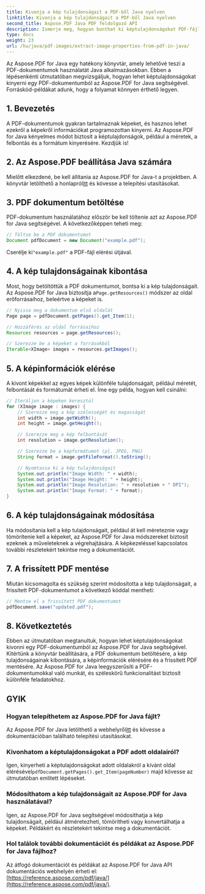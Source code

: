 ```yaml
---
title: Kivonja a kép tulajdonságait a PDF-ből Java nyelven
linktitle: Kivonja a kép tulajdonságait a PDF-ből Java nyelven
second_title: Aspose.PDF Java PDF feldolgozó API
description: Ismerje meg, hogyan bonthat ki képtulajdonságokat PDF-fájlokból Java nyelven az Aspose.PDF for Java segítségével. Lépésről lépésre útmutató forráskóddal. Fejlessze PDF-feldolgozási készségeit még ma!
type: docs
weight: 23
url: /hu/java/pdf-images/extract-image-properties-from-pdf-in-java/
---
```


Az Aspose.PDF for Java egy hatékony könyvtár, amely lehetővé teszi a PDF-dokumentumok használatát Java alkalmazásokban. Ebben a lépésenkénti útmutatóban megvizsgáljuk, hogyan lehet képtulajdonságokat kinyerni egy PDF-dokumentumból az Aspose.PDF for Java segítségével. Forráskód-példákat adunk, hogy a folyamat könnyen érthető legyen.

## 1. Bevezetés

A PDF-dokumentumok gyakran tartalmaznak képeket, és hasznos lehet ezekről a képekről információkat programozottan kinyerni. Az Aspose.PDF for Java kényelmes módot biztosít a képtulajdonságok, például a méretek, a felbontás és a formátum kinyerésére. Kezdjük is!

## 2. Az Aspose.PDF beállítása Java számára

 Mielőtt elkezdené, be kell állítania az Aspose.PDF for Java-t a projektben. A könyvtár letölthető a honlapról[itt](https://releases.aspose.com/pdf/java/) és kövesse a telepítési utasításokat.

## 3. PDF dokumentum betöltése

PDF-dokumentum használatához először be kell töltenie azt az Aspose.PDF for Java segítségével. A következőképpen teheti meg:

```java
// Töltse be a PDF dokumentumot
Document pdfDocument = new Document("example.pdf");
```

 Cserélje ki`"example.pdf"` a PDF-fájl elérési útjával.

## 4. A kép tulajdonságainak kibontása

 Most, hogy betöltöttük a PDF dokumentumot, bontsa ki a kép tulajdonságait. Az Aspose.PDF for Java biztosítja a`Page.getResources()` módszer az oldal erőforrásaihoz, beleértve a képeket is.

```java
// Nyissa meg a dokumentum első oldalát
Page page = pdfDocument.getPages().get_Item(1);

// Hozzáférés az oldal forrásaihoz
Resources resources = page.getResources();

// Szerezze be a képeket a forrásokból
Iterable<XImage> images = resources.getImages();
```

## 5. A képinformációk elérése

A kivont képekkel az egyes képek különféle tulajdonságait, például méretét, felbontását és formátumát érheti el. Íme egy példa, hogyan kell csinálni:

```java
// Iteráljon a képeken keresztül
for (XImage image : images) {
    // Szerezze meg a kép szélességét és magasságát
    int width = image.getWidth();
    int height = image.getHeight();

    // Szerezze meg a kép felbontását
    int resolution = image.getResolution();

    // Szerezze be a képformátumot (pl. JPEG, PNG)
    String format = image.getFileFormat().toString();

    // Nyomtassa ki a kép tulajdonságait
    System.out.println("Image Width: " + width);
    System.out.println("Image Height: " + height);
    System.out.println("Image Resolution: " + resolution + " DPI");
    System.out.println("Image Format: " + format);
}
```

## 6. A kép tulajdonságainak módosítása

Ha módosítania kell a kép tulajdonságait, például át kell méreteznie vagy tömörítenie kell a képeket, az Aspose.PDF for Java módszereket biztosít ezeknek a műveleteknek a végrehajtására. A képkezeléssel kapcsolatos további részletekért tekintse meg a dokumentációt.

## 7. A frissített PDF mentése

Miután kicsomagolta és szükség szerint módosította a kép tulajdonságait, a frissített PDF-dokumentumot a következő kóddal mentheti:

```java
// Mentse el a frissített PDF dokumentumot
pdfDocument.save("updated.pdf");
```

## 8. Következtetés

Ebben az útmutatóban megtanultuk, hogyan lehet képtulajdonságokat kivonni egy PDF-dokumentumból az Aspose.PDF for Java segítségével. Kitértünk a könyvtár beállítására, a PDF dokumentum betöltésére, a kép tulajdonságainak kibontására, a képinformációk elérésére és a frissített PDF mentésére. Az Aspose.PDF for Java leegyszerűsíti a PDF-dokumentumokkal való munkát, és széleskörű funkcionalitást biztosít különféle feladatokhoz.

## GYIK

### Hogyan telepíthetem az Aspose.PDF for Java fájlt?

 Az Aspose.PDF for Java letölthető a webhelyről[itt](https://releases.aspose.com/pdf/java/) és kövesse a dokumentációban található telepítési utasításokat.

### Kivonhatom a képtulajdonságokat a PDF adott oldalairól?

Igen, kinyerheti a képtulajdonságokat adott oldalakról a kívánt oldal elérésével`pdfDocument.getPages().get_Item(pageNumber)` majd kövesse az útmutatóban említett lépéseket.

### Módosíthatom a kép tulajdonságait az Aspose.PDF for Java használatával?

Igen, az Aspose.PDF for Java segítségével módosíthatja a kép tulajdonságait, például átméretezheti, tömörítheti vagy konvertálhatja a képeket. Példákért és részletekért tekintse meg a dokumentációt.

### Hol találok további dokumentációt és példákat az Aspose.PDF for Java fájlhoz?

 Az átfogó dokumentációt és példákat az Aspose.PDF for Java API dokumentációs webhelyén érheti el:[https://reference.aspose.com/pdf/java/](https://reference.aspose.com/pdf/java/).
